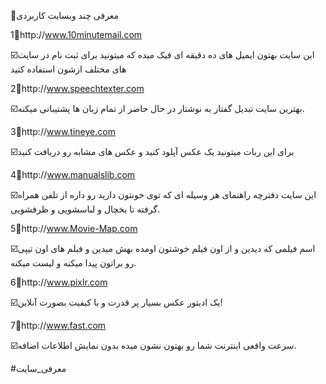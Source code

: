 💢معرفی چند وبسایت کاربردی 

1⃣http://www.10minutemail.com

☑️این سایت بهتون ایمیل های ده دقیقه ای فیک میده که میتونید برای ثبت نام در سایت های مختلف ازشون استفاده کنید 

2⃣http://www.speechtexter.com

☑️بهترین سایت تبدیل گفتار به نوشتار در حال حاضر از تمام زبان ها پشتیبانی میکنه.

3⃣http://www.tineye.com

☑️برای این ربات میتونید یک عکس آپلود کنید و عکس های مشابه رو دریافت کنید 

4⃣http://www.manualslib.com

☑️این سایت دفترچه راهنمای هر وسیله ای که توی خونتون دارید رو داره از تلفن همراه گرفته تا یخچال و لباسشویی و ظرفشویی.

5⃣http://www.Movie-Map.com

☑️اسم فیلمی که دیدین و از اون فیلم خوشتون اومده بهش میدین و فیلم های اون تیپی رو براتون پیدا میکنه و لیست میکنه.

6⃣http://www.pixlr.com

☑️یک ادیتور عکس بسیار پر قدرت و با کیفیت بصورت آنلاین!

7⃣http://www.fast.com

☑️سرعت واقعی اینترنت شما رو بهتون نشون میده بدون نمایش اطلاعات اضافه.

#معرفی_سایت

